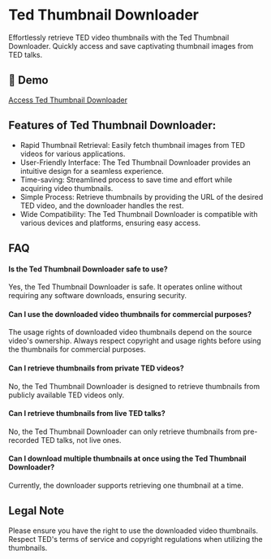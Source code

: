 # Ted Thumbnail Downloader

Effortlessly retrieve TED video thumbnails with the Ted Thumbnail Downloader. Quickly access and save captivating thumbnail images from TED talks.

## 🔗 Demo

[Access Ted Thumbnail Downloader](https://imgpanda.com/ted-video-thumbnail-downloader/)

## Features of Ted Thumbnail Downloader:

- Rapid Thumbnail Retrieval: Easily fetch thumbnail images from TED videos for various applications.
- User-Friendly Interface: The Ted Thumbnail Downloader provides an intuitive design for a seamless experience.
- Time-saving: Streamlined process to save time and effort while acquiring video thumbnails.
- Simple Process: Retrieve thumbnails by providing the URL of the desired TED video, and the downloader handles the rest.
- Wide Compatibility: The Ted Thumbnail Downloader is compatible with various devices and platforms, ensuring easy access.

## FAQ

#### Is the Ted Thumbnail Downloader safe to use?

Yes, the Ted Thumbnail Downloader is safe. It operates online without requiring any software downloads, ensuring security.

#### Can I use the downloaded video thumbnails for commercial purposes?

The usage rights of downloaded video thumbnails depend on the source video's ownership. Always respect copyright and usage rights before using the thumbnails for commercial purposes.

#### Can I retrieve thumbnails from private TED videos?

No, the Ted Thumbnail Downloader is designed to retrieve thumbnails from publicly available TED videos only.

#### Can I retrieve thumbnails from live TED talks?

No, the Ted Thumbnail Downloader can only retrieve thumbnails from pre-recorded TED talks, not live ones.

#### Can I download multiple thumbnails at once using the Ted Thumbnail Downloader?

Currently, the downloader supports retrieving one thumbnail at a time.

## Legal Note

Please ensure you have the right to use the downloaded video thumbnails. Respect TED's terms of service and copyright regulations when utilizing the thumbnails.
